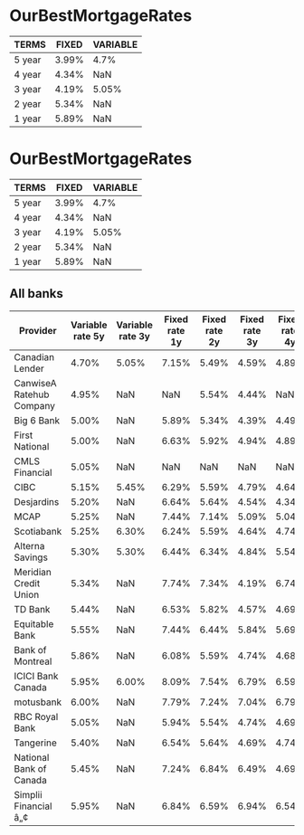 # OurBestMortgageRates
| TERMS | FIXED  | VARIABLE |
|-------|--------|----------|
| 5 year | 3.99% | 4.7%     |
| 4 year | 4.34% | NaN      |
| 3 year | 4.19% | 5.05%    |
| 2 year | 5.34% | NaN      |
| 1 year | 5.89% | NaN      |

# OurBestMortgageRates
| TERMS | FIXED  | VARIABLE |
|-------|--------|----------|
| 5 year | 3.99% | 4.7%     |
| 4 year | 4.34% | NaN      |
| 3 year | 4.19% | 5.05%    |
| 2 year | 5.34% | NaN      |
| 1 year | 5.89% | NaN      |

## All banks
| Provider                     | Variable rate 5y | Variable rate 3y | Fixed rate 1y | Fixed rate 2y | Fixed rate 3y | Fixed rate 4y | Fixed rate 5y |
|------------------------------|-------------------|-------------------|----------------|----------------|----------------|----------------|----------------|
| Canadian Lender              | 4.70%             | 5.05%             | 7.15%          | 5.49%          | 4.59%          | 4.89%          | 3.99%          |
| CanwiseA Ratehub Company     | 4.95%             | NaN               | NaN            | 5.54%          | 4.44%          | NaN            | 4.29%          |
| Big 6 Bank                   | 5.00%             | NaN               | 5.89%          | 5.34%          | 4.39%          | 4.49%          | 4.44%          |
| First National               | 5.00%             | NaN               | 6.63%          | 5.92%          | 4.94%          | 4.89%          | 4.54%          |
| CMLS Financial               | 5.05%             | NaN               | NaN            | NaN            | NaN            | NaN            | 4.44%          |
| CIBC                         | 5.15%             | 5.45%             | 6.29%          | 5.59%          | 4.79%          | 4.64%          | 4.34%          |
| Desjardins                   | 5.20%             | NaN               | 6.64%          | 5.64%          | 4.54%          | 4.34%          | 4.29%          |
| MCAP                         | 5.25%             | NaN               | 7.44%          | 7.14%          | 5.09%          | 5.04%          | 4.74%          |
| Scotiabank                  | 5.25%             | 6.30%             | 6.24%          | 5.59%          | 4.64%          | 4.74%          | 4.69%          |
| Alterna Savings              | 5.30%             | 5.30%             | 6.44%          | 6.34%          | 4.84%          | 5.54%          | 4.69%          |
| Meridian Credit Union        | 5.34%             | NaN               | 7.74%          | 7.34%          | 4.19%          | 6.74%          | 4.09%          |
| TD Bank                      | 5.44%             | NaN               | 6.53%          | 5.82%          | 4.57%          | 4.69%          | 4.49%          |
| Equitable Bank               | 5.55%             | NaN               | 7.44%          | 6.44%          | 5.84%          | 5.69%          | 5.09%          |
| Bank of Montreal             | 5.86%             | NaN               | 6.08%          | 5.59%          | 4.74%          | 4.68%          | 4.45%          |
| ICICI Bank Canada            | 5.95%             | 6.00%             | 8.09%          | 7.54%          | 6.79%          | 6.59%          | 5.99%          |
| motusbank                    | 6.00%             | NaN               | 7.79%          | 7.24%          | 7.04%          | 6.79%          | 6.69%          |
| RBC Royal Bank               | 5.05%             | NaN               | 5.94%          | 5.54%          | 4.74%          | 4.69%          | 4.44%          |
| Tangerine                    | 5.40%             | NaN               | 6.54%          | 5.64%          | 4.69%          | 4.74%          | 4.79%          |
| National Bank of Canada      | 5.45%             | NaN               | 7.24%          | 6.84%          | 6.49%          | 4.69%          | 4.69%          |
| Simplii Financial â„¢       | 5.95%             | NaN               | 6.84%          | 6.59%          | 6.94%          | 6.54%          | 4.34%          |
